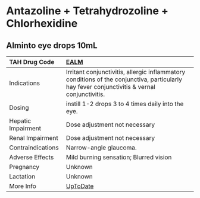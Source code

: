 # Antazoline + Tetrahydrozoline + Chlorhexidine

## Alminto eye drops 10mL

| TAH Drug Code      | [EALM](https://www.tahsda.org.tw/drugs/hissearch.php?drug_code=EALM)                                                                         |
|:-------------------|:---------------------------------------------------------------------------------------------------------------------------------------------|
| Indications        | Irritant conjunctivitis, allergic inflammatory conditions of the conjunctiva, particularly hay fever conjunctivitis & vernal conjunctivitis. |
| Dosing             | instill 1-2 drops 3 to 4 times daily into the eye.                                                                                           |
| Hepatic Impairment | Dose adjustment not necessary                                                                                                                |
| Renal Impairment   | Dose adjustment not necessary                                                                                                                |
| Contraindications  | Narrow-angle glaucoma.                                                                                                                       |
| Adverse Effects    | Mild burning sensation; Blurred vision                                                                                                       |
| Pregnancy          | Unknown                                                                                                                                      |
| Lactation          | Unknown                                                                                                                                      |
| More Info          | [UpToDate](https://www.uptodate.com/contents/antazoline-+-tetrahydrozoline-+-chlorhexidine-drug-information)                                 |

